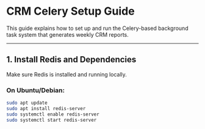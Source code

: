 # CRM Celery Setup Guide

This guide explains how to set up and run the Celery-based background task system that generates weekly CRM reports.

---

## 1. Install Redis and Dependencies

Make sure Redis is installed and running locally.

### On Ubuntu/Debian:
```bash
sudo apt update
sudo apt install redis-server
sudo systemctl enable redis-server
sudo systemctl start redis-server
